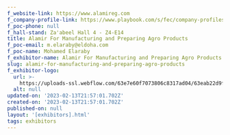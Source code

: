 ```yaml
---
f_website-link: https://www.alamireg.com
f_company-profile-link: https://www.playbook.com/s/fec/company-profiles
f_poc-phone: null
f_hall-stand: Za'abeel Hall 4 - Z4-E14
title: Alamir For Manufacturing and Preparing Agro Products
f_poc-email: m.elaraby@eldoha.com
f_poc-name: Mohamed Elaraby
f_exhibitor-name: Alamir For Manufacturing and Preparing Agro Products
slug: alamir-for-manufacturing-and-preparing-agro-products
f_exhibitor-logo:
  url: >-
    https://uploads-ssl.webflow.com/63e7e60f7073806c8317ad04/63eab22d9fd9c25920fb45b2_MGVlYQ.jpeg
  alt: null
updated-on: '2023-02-13T21:57:01.702Z'
created-on: '2023-02-13T21:57:01.702Z'
published-on: null
layout: '[exhibitors].html'
tags: exhibitors
---
```



